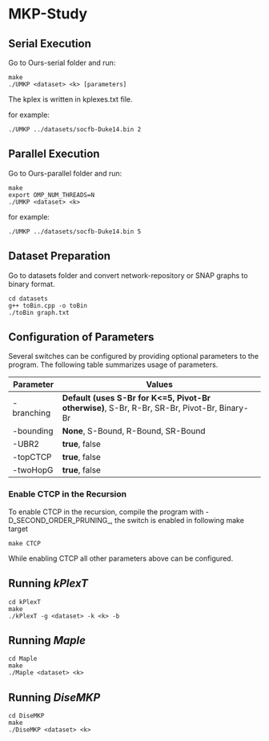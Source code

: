 # MKP-Study
## Serial Execution
Go to Ours-serial folder and run: 
```
make
./UMKP <dataset> <k> [parameters]
```
The kplex is written in kplexes.txt file. 

for example: 
```
./UMKP ../datasets/socfb-Duke14.bin 2
```

## Parallel Execution
Go to Ours-parallel folder and run:
```
make
export OMP_NUM_THREADS=N
./UMKP <dataset> <k>
```

for example: 
```
./UMKP ../datasets/socfb-Duke14.bin 5
```
## Dataset Preparation
Go to datasets folder and convert network-repository or SNAP graphs to binary format. 

```
cd datasets
g++ toBin.cpp -o toBin
./toBin graph.txt
```

## Configuration of Parameters

Several switches can be configured by providing optional parameters to the program. The following table summarizes usage of parameters.


| Parameter | Values |
|----------|--------------------|
| -branching | **Default (uses S-Br for K<=5, Pivot-Br otherwise)**, S-Br, R-Br, SR-Br, Pivot-Br, Binary-Br  |
| -bounding  | **None**, S-Bound, R-Bound, SR-Bound |
| -UBR2 | **true**, false|
| -topCTCP  | **true**, false|
| -twoHopG  | **true**, false|

### Enable CTCP in the Recursion

To enable CTCP in the recursion, compile the program with -D_SECOND_ORDER_PRUNING_, the switch is enabled in following make target

```
make CTCP
```
While enabling CTCP all other parameters above can be configured. 

## Running *kPlexT*

```
cd kPlexT
make
./kPlexT -g <dataset> -k <k> -b
```

## Running *Maple*

```
cd Maple
make
./Maple <dataset> <k> 
```

## Running *DiseMKP*

```
cd DiseMKP
make
./DiseMKP <dataset> <k> 
```

